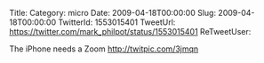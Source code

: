 Title: 
Category: micro
Date: 2009-04-18T00:00:00
Slug: 2009-04-18T00:00:00
TwitterId: 1553015401
TweetUrl: https://twitter.com/mark_philpot/status/1553015401
ReTweetUser: 

The iPhone needs a Zoom  http://twitpic.com/3jmqn
